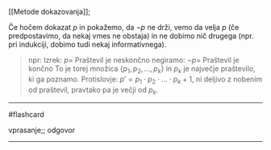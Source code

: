 [[Metode dokazovanja]];

Če hočem dokazat $p$ in pokažemo, da $\neg p$ ne drži, vemo da velja $p$ (če predpostavimo, da nekaj vmes ne obstaja) in ne dobimo nič drugega (npr. pri indukciji, dobimo tudi nekaj informativnega).

> npr: Izrek: $p =$ Praštevil je neskončno
> negiramo: $\neg p =$ Praštevil je končno
> To je torej množica $\{p_1, p_2, ..., p_k\}$ in $p_k$ je največje praštevilo, ki ga poznamo. Protislovje: $p' = p_1 \cdot p_2 \cdot ... \cdot p_k + 1$, ni deljivo z nobenim od praštevil, pravtako pa je večji od $p_k$. 



---

#flashcard 

vprasanje;; odgovor

---
